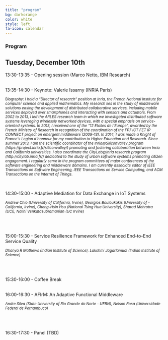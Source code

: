 ```yaml
---
title: "program"
bg: darkorange
color: white
style: left
fa-icon: calendar
---
```


<h3 id="papers">Program</h3>

<h2 id="papers">Tuesday, December 10th</h2>

13:30-13:35 - Opening session (Marco Netto, IBM Research)<br>
<br>

13:35-14:30 - Keynote: Valerie Issarny (INRIA Paris) <br>

<p><small> Biography: <em>I hold a “Director of research” position at Inria, the French National
Institute for computer science and applied mathematics. My research lies in the
study of middleware solutions easing the development of distributed
collaborative services, including mobile services deployed over smartphones and
interacting with sensors and actuators. From 2002 to 2013, I led the ARLES
research team in which we investigated distributed software systems leveraging
wirelessly networked devices, with a special emphasis on service-oriented
systems. In 2013, I received one of the “12 Etoiles de l’Europe”, awarded by the
French Ministry of Research in recognition of the coordination of the FP7 ICT
FET IP CONNECT project on emergent middleware (2009-13). In 2014, I was made
a Knight of France's Legion d’honneur for my contribution to Higher Education
and Research. Since summer 2013, I am the scientific coordinator of the
Inria@SiliconValley program (https://project.inria.fr/siliconvalley/) promoting
and fostering collaboration between Inria and California universities. I also
coordinate the CityLab@Inria research program (http://citylab.inria.fr/)
dedicated to the study of urban software systems promoting citizen engagement.
I regularly serve in the program committees of major conferences of the software
engineering and middleware domains. I am currently associate editor of IEEE
Transactions on Software Engineering, IEEE Transactions on Service Computing,
and ACM Transactions on the Internet of Things. </em></small></p>
<br>

14:30-15:00 -  Adaptive Mediation for Data Exchange in IoT Systems
<p><small><em>Andrew Chio (University of California, Irvine), Georgios Bouloukakis (University of - California, Irvine), Cheng-Hsin Hsu (National Tsing Hua University), Sharad Mehrotra (UCI), Nalini Venkatasubramanian (UC Irvine)</em></small></p><br>
<br>

15:00-15:30 - Service Resilience Framework for Enhanced End-to-End Service Quality
<p><small><em>Dhanya R Mathews (Indian Institute of Science), Lakshmi Jagarlamudi (Indian Institute of Science) </em></small></p><br>
<br>

15:30-16:00 - Coffee Break <br>
<br>

16:00-16:30 - AFIrM: An Adaptive Functional Middleware <br>
<p><small><em>Andre Silva (State University of Rio Grande do Norte - UERN), Nelson Rosa (Universidade Federal de Pernambuco)</em></small></p><br>
<br>

16:30-17:30 - Panel (TBD)

